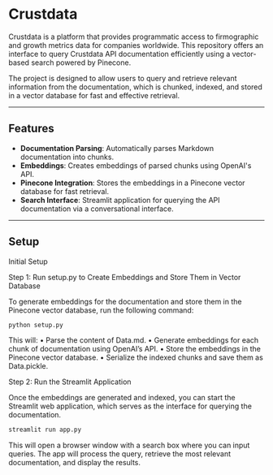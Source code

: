 # Crustdata

Crustdata is a platform that provides programmatic access to firmographic and growth metrics data for companies worldwide. This repository offers an interface to query Crustdata API documentation efficiently using a vector-based search powered by Pinecone.

The project is designed to allow users to query and retrieve relevant information from the documentation, which is chunked, indexed, and stored in a vector database for fast and effective retrieval.

---

## Features

- **Documentation Parsing**: Automatically parses Markdown documentation into chunks.
- **Embeddings**: Creates embeddings of parsed chunks using OpenAI's API.
- **Pinecone Integration**: Stores the embeddings in a Pinecone vector database for fast retrieval.
- **Search Interface**: Streamlit application for querying the API documentation via a conversational interface.

---

## Setup

Initial Setup

Step 1: Run setup.py to Create Embeddings and Store Them in Vector Database

To generate embeddings for the documentation and store them in the Pinecone vector database, run the following command:

```bash
python setup.py
```

This will:
	•	Parse the content of Data.md.
	•	Generate embeddings for each chunk of documentation using OpenAI’s API.
	•	Store the embeddings in the Pinecone vector database.
	•	Serialize the indexed chunks and save them as Data.pickle.

Step 2: Run the Streamlit Application

Once the embeddings are generated and indexed, you can start the Streamlit web application, which serves as the interface for querying the documentation.

```bash
streamlit run app.py
```

This will open a browser window with a search box where you can input queries. The app will process the query, retrieve the most relevant documentation, and display the results.
